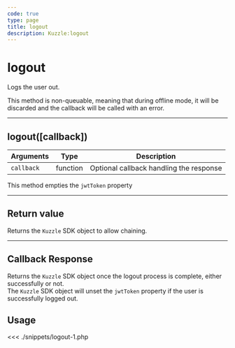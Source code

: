```yaml
---
code: true
type: page
title: logout
description: Kuzzle:logout
---
```


# logout

Logs the user out.

<div class="alert alert-info">
This method is non-queuable, meaning that during offline mode, it will be discarded and the callback will be called with an error.
</div>

---

## logout([callback])

| Arguments  | Type     | Description                             |
| ---------- | -------- | --------------------------------------- |
| `callback` | function | Optional callback handling the response |

This method empties the `jwtToken` property

---

## Return value

Returns the `Kuzzle` SDK object to allow chaining.

---

## Callback Response

Returns the `Kuzzle` SDK object once the logout process is complete, either successfully or not.  
The `Kuzzle` SDK object will unset the `jwtToken` property if the user is successfully logged out.

## Usage

<<< ./snippets/logout-1.php
